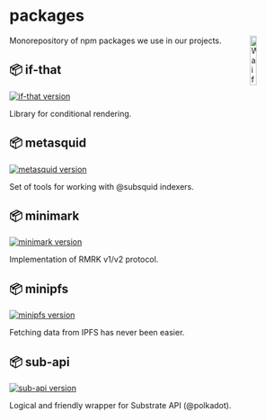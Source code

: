 # packages

<img src="https://user-images.githubusercontent.com/5887929/217076003-3204c70f-c2c9-459f-9fd6-51f397a50be2.png" alt="Waifu" width="15%" align="right" />

Monorepository of npm packages we use in our projects.

## 📦 if-that

[![if-that version][if-that-version-src]][if-that-version-href]

Library for conditional rendering.

## 📦 metasquid

[![metasquid version][metasquid-version-src]][metasquid-version-href]

Set of tools for working with @subsquid indexers.

## 📦 minimark

[![minimark version][minimark-version-src]][minimark-version-href]

Implementation of RMRK v1/v2 protocol.

## 📦 minipfs

[![minipfs version][minipfs-version-src]][minipfs-version-href]

Fetching data from IPFS has never been easier.

## 📦 sub-api

[![sub-api version][sub-api-version-src]][sub-api-version-href]

Logical and friendly wrapper for Substrate API (@polkadot).


<!-- Badges -->
[if-that-version-src]: https://img.shields.io/npm/v/@kodadot1/if-that/latest.svg?style=flat&colorA=18181B&colorB=FF7AC3
[if-that-version-href]: https://npmjs.com/package/@kodadot1/if-that

[metasquid-version-src]: https://img.shields.io/npm/v/@kodadot1/metasquid/latest.svg?style=flat&colorA=18181B&colorB=FF7AC3
[metasquid-version-href]: https://npmjs.com/package/@kodadot1/metasquid

[minimark-version-src]: https://img.shields.io/npm/v/@kodadot1/minimark/latest.svg?style=flat&colorA=18181B&colorB=FF7AC3
[minimark-version-href]: https://npmjs.com/package/@kodadot1/minimark

[minipfs-version-src]: https://img.shields.io/npm/v/@kodadot1/minipfs/latest.svg?style=flat&colorA=18181B&colorB=FF7AC3
[minipfs-version-href]: https://npmjs.com/package/@kodadot1/minipfs

[sub-api-version-src]: https://img.shields.io/npm/v/@kodadot1/sub-api/latest.svg?style=flat&colorA=18181B&colorB=FF7AC3
[sub-api-version-href]: https://npmjs.com/package/@kodadot1/sub-api
